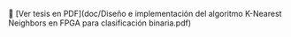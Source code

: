 📄 [Ver tesis en PDF](doc/Diseño e implementación del algoritmo K-Nearest Neighbors en FPGA para clasificación binaria.pdf)
